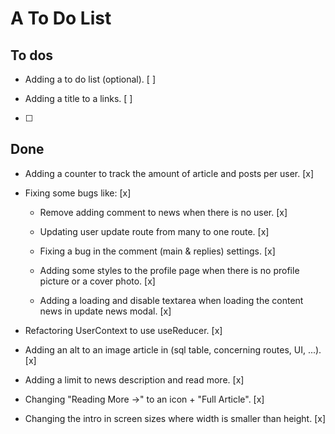 # A To Do List

## To dos

- Adding a to do list (optional). [ ]

- Adding a title to a links. [ ]

- [ ]

## Done

- Adding a counter to track the amount of article and posts per user. [x]

- Fixing some bugs like: [x]

  - Remove adding comment to news when there is no user. [x]

  - Updating user update route from many to one route. [x]

  - Fixing a bug in the comment (main & replies) settings. [x]

  - Adding some styles to the profile page when there is no profile picture or a cover photo. [x]

  - Adding a loading and disable textarea when loading the content news in update news modal. [x]

- Refactoring UserContext to use useReducer. [x]

- Adding an alt to an image article in (sql table, concerning routes, UI, ...). [x]

- Adding a limit to news description and read more. [x]

- Changing "Reading More ->" to an icon + "Full Article". [x]

- Changing the intro in screen sizes where width is smaller than height. [x]

